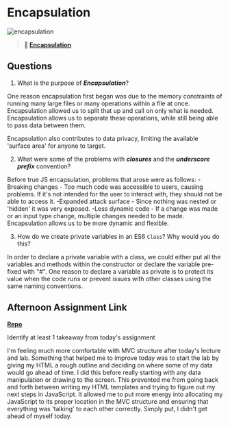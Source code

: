 # Encapsulation

![encapsulation](https://bcw.blob.core.windows.net/public/img/journals/5838157482080222)

> **📖 [Encapsulation](https://codeworksacademy.com/fs-student-guide/resources/wk3/02-Encapsulation)**

## Questions

1. What is the purpose of ***Encapsulation***?

One reason encapsulation first began was due to the memory constraints of running many large files or many operations within a file at once. Encapsulation allowed us to split that up and call on only what is needed. Encapsulation allows us to separate these operations, while still being able to pass data between them.

Encapsulation also contributes to data privacy, limiting the available 'surface area' for anyone to target.

2. What were some of the problems with ***closures*** and the ***underscore prefix*** convention?

Before true JS encapsulation, problems that arose were as follows:
-Breaking changes - Too much code was accessible to users, causing problems. If it's not intended for the user to interact with, they should not be able to access it.
-Expanded attack surface - Since nothing was nested or 'hidden' it was very exposed.
-Less dynamic code - If a change was made or an input type change, multiple changes needed to be made. Encapsulation allows us to be more dynamic and flexible. 

3. How do we create private variables in an ES6 `Class`? Why would you do this?

In order to declare a private variable with a class, we could either put all the variables and methods within the constructor or declare the variable pre-fixed with "#". One reason to declare a variable as private is to protect its value when the code runs or prevent issues with other classes using the same naming conventions. 

## Afternoon Assignment Link

**[Repo](https://github.com/ElizabethKeyes/vending-machine)**

Identify at least 1 takeaway from today's assignment

I'm feeling much more comfortable with MVC structure after today's lecture and lab. Something that helped me to improve today was to start the lab by giving my HTML a rough outline and deciding on where some of my data would go ahead of time. I did this before really starting with any data manipulation or drawing to the screen. This prevented me from going back and forth between writing my HTML templates and trying to figure out my next steps in JavaScript. It allowed me to put more energy into allocating my JavaScript to its proper location in the MVC structure and ensuring that everything was 'talking' to each other correctly. Simply put, I didn't get ahead of myself today.